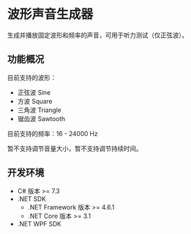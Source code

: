 ﻿# 波形声音生成器

生成并播放固定波形和频率的声音，可用于听力测试（仅正弦波）。

## 功能概况

目前支持的波形：

* 正弦波 Sine
* 方波 Square
* 三角波 Triangle
* 锯齿波 Sawtooth

目前支持的频率：16 - 24000 Hz

暂不支持调节音量大小，暂不支持调节持续时间。

## 开发环境

* C# 版本 >= 7.3
* .NET SDK
  * .NET Framework 版本 >= 4.6.1
  * .NET Core 版本 >= 3.1
* .NET WPF SDK
